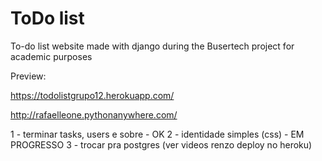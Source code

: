 # ToDo list

To-do list website made with django during the Busertech project for academic purposes

Preview:

https://todolistgrupo12.herokuapp.com/

http://rafaelleone.pythonanywhere.com/

1 - terminar tasks, users e sobre - OK
2 - identidade simples (css) - EM PROGRESSO
3 - trocar pra postgres (ver videos renzo deploy no heroku)
